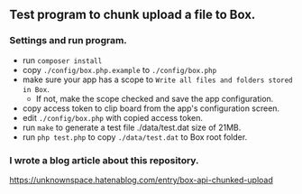 ## Test program to chunk upload a file to Box.
### Settings and run program.
- run `composer install`
- copy `./config/box.php.example` to `./config/box.php`
- make sure your app has a scope to `Write all files and folders stored in Box`.
    - If not, make the scope checked and save the app configuration.
- copy access token to clip board from the app's configuration screen.
- edit `./config/box.php` with copied access token.
- run `make` to generate a test file ./data/test.dat size of 21MB.
- run `php test.php` to copy `./data/test.dat` to Box root folder.

### I wrote a blog article about this repository.

https://unknownspace.hatenablog.com/entry/box-api-chunked-upload

